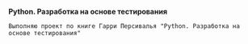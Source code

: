 **Python. Разработка на основе тестирования**

`Выполняю проект по книге Гарри Персивалья "Python. Разработка на основе тестирования"`
